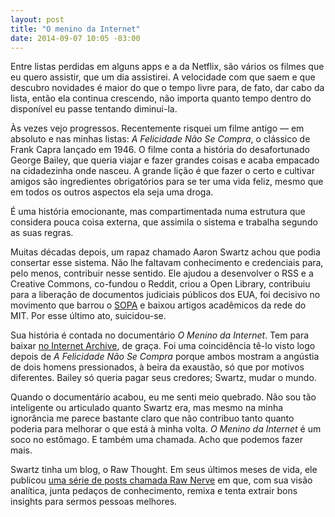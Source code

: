```yaml
---
layout: post
title: "O menino da Internet"
date: 2014-09-07 10:05 -03:00
---
```

Entre listas perdidas em alguns apps e a da Netflix, são vários os filmes que eu quero assistir, que um dia assistirei. A velocidade com que saem e que descubro novidades é maior do que o tempo livre para, de fato, dar cabo da lista, então ela continua crescendo, não importa quanto tempo dentro do disponível eu passe tentando diminui-la.

Às vezes vejo progressos. Recentemente risquei um filme antigo — em absoluto e nas minhas listas: _A Felicidade Não Se Compra_, o clássico de Frank Capra lançado em 1946. O filme conta a história do desafortunado George Bailey, que queria viajar e fazer grandes coisas e acaba empacado na cidadezinha onde nasceu. A grande lição é que fazer o certo e cultivar amigos são ingredientes obrigatórios para se ter uma vida feliz, mesmo que em todos os outros aspectos ela seja uma droga.

É uma história emocionante, mas compartimentada numa estrutura que considera pouca coisa externa, que assimila o sistema e trabalha segundo as suas regras.

Muitas décadas depois, um rapaz chamado Aaron Swartz achou que podia consertar esse sistema. Não lhe faltavam conhecimento e credenciais para, pelo menos, contribuir nesse sentido. Ele ajudou a desenvolver o RSS e a Creative Commons, co-fundou o Reddit, criou a Open Library, contribuiu para a liberação de documentos judiciais públicos dos EUA, foi decisivo no movimento que barrou o [SOPA](http://papodehomem.com.br/sopa-e-pipa-o-que-sao-e-como-ficara-o-mundo-se-essas-leis-forem-aprovadas/) e baixou artigos acadêmicos da rede do MIT. Por esse último ato, suicidou-se.

Sua história é contada no documentário _O Menino da Internet_. Tem para baixar [no Internet Archive](https://archive.org/details/TheInternetsOwnBoyTheStoryOfAaronSwartz), de graça. Foi uma coincidência tê-lo visto logo depois de _A Felicidade Não Se Compra_ porque ambos mostram a angústia de dois homens pressionados, à beira da exaustão, só que por motivos diferentes. Bailey só queria pagar seus credores; Swartz, mudar o mundo.

Quando o documentário acabou, eu me senti meio quebrado. Não sou tão inteligente ou articulado quanto Swartz era, mas mesmo na minha ignorância me parece bastante claro que não contribuo tanto quanto poderia para melhorar o que está à minha volta. _O Menino da Internet_ é um soco no estômago. E também uma chamada. Acho que podemos fazer mais.

Swartz tinha um blog, o Raw Thought. Em seus últimos meses de vida, ele publicou [uma série de posts chamada Raw Nerve](http://www.aaronsw.com/weblog/rawnerve) em que, com sua visão analítica, junta pedaços de conhecimento, remixa e tenta extrair bons insights para sermos pessoas melhores.
